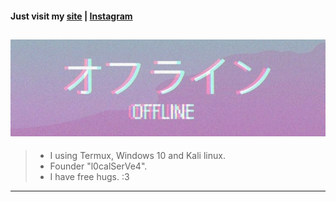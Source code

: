 
#### Just visit my [site](https://nicksaltfoxu.ml) | [Instagram](https://instagram.com/nicksalt.xyz)
![GitHub Logo](assets/images/IMG_20200929_100440.jpg)
---------------------------------------------
> * I using Termux, Windows 10 and Kali linux.
> * Founder "l0calSerVe4".
> * I have free hugs. :3
---------------------------------------------
<!--
**BlueBerrySans365/BlueBerrySans365** is a ✨ _special_ ✨ repository because its `README.md` (this file) appears on your GitHub profile.

Here are some ideas to get you started:

- 🔭 I’m currently working on ...
- 🌱 I’m currently learning ...
- 👯 I’m looking to collaborate on ...
- 🤔 I’m looking for help with ...
- 💬 Ask me about ...
- 📫 How to reach me: ...
- 😄 Pronouns: ...
- ⚡ Fun fact: ...
-->

